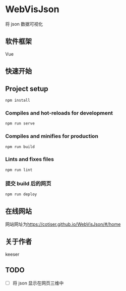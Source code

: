 # WebVisJson

将 json 数据可视化

## 软件框架

Vue

## 快速开始

## Project setup

```
npm install
```

### Compiles and hot-reloads for development

```
npm run serve
```

### Compiles and minifies for production

```
npm run build
```

### Lints and fixes files

```
npm run lint
```

### 提交 build 后的网页

```
npm run deploy
```

## 在线网站

网站网址为<https://cotiser.github.io/WebVisJson/#/home>

## 关于作者

keeser

## TODO

- [ ] 将 json 显示在网页三维中
